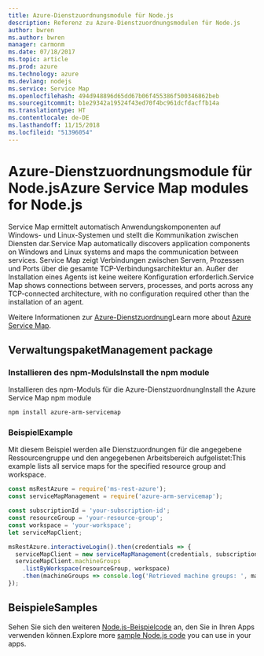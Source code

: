 ```yaml
---
title: Azure-Dienstzuordnungsmodule für Node.js
description: Referenz zu Azure-Dienstzuordnungsmodulen für Node.js
author: bwren
ms.author: bwren
manager: carmonm
ms.date: 07/18/2017
ms.topic: article
ms.prod: azure
ms.technology: azure
ms.devlang: nodejs
ms.service: Service Map
ms.openlocfilehash: 494d948896d65dd67b06f455386f500346862beb
ms.sourcegitcommit: b1e29342a19524f43ed70f4bc961dcfdacffb14a
ms.translationtype: HT
ms.contentlocale: de-DE
ms.lasthandoff: 11/15/2018
ms.locfileid: "51396054"
---
```

# <a name="azure-service-map-modules-for-nodejs"></a><span data-ttu-id="7c2f6-103">Azure-Dienstzuordnungsmodule für Node.js</span><span class="sxs-lookup"><span data-stu-id="7c2f6-103">Azure Service Map modules for Node.js</span></span>

<span data-ttu-id="7c2f6-104">Service Map ermittelt automatisch Anwendungskomponenten auf Windows- und Linux-Systemen und stellt die Kommunikation zwischen Diensten dar.</span><span class="sxs-lookup"><span data-stu-id="7c2f6-104">Service Map automatically discovers application components on Windows and Linux systems and maps the communication between services.</span></span> <span data-ttu-id="7c2f6-105">Service Map zeigt Verbindungen zwischen Servern, Prozessen und Ports über die gesamte TCP-Verbindungsarchitektur an. Außer der Installation eines Agents ist keine weitere Konfiguration erforderlich.</span><span class="sxs-lookup"><span data-stu-id="7c2f6-105">Service Map shows connections between servers, processes, and ports across any TCP-connected architecture, with no configuration required other than the installation of an agent.</span></span>

<span data-ttu-id="7c2f6-106">Weitere Informationen zur [Azure-Dienstzuordnung](https://docs.microsoft.com/azure/operations-management-suite/operations-management-suite-service-map)</span><span class="sxs-lookup"><span data-stu-id="7c2f6-106">Learn more about [Azure Service Map](https://docs.microsoft.com/azure/operations-management-suite/operations-management-suite-service-map).</span></span>

## <a name="management-package"></a><span data-ttu-id="7c2f6-107">Verwaltungspaket</span><span class="sxs-lookup"><span data-stu-id="7c2f6-107">Management package</span></span>

### <a name="install-the-npm-module"></a><span data-ttu-id="7c2f6-108">Installieren des npm-Moduls</span><span class="sxs-lookup"><span data-stu-id="7c2f6-108">Install the npm module</span></span>

<span data-ttu-id="7c2f6-109">Installieren des npm-Moduls für die Azure-Dienstzuordnung</span><span class="sxs-lookup"><span data-stu-id="7c2f6-109">Install the Azure Service Map npm module</span></span>

```bash
npm install azure-arm-servicemap
```

### <a name="example"></a><span data-ttu-id="7c2f6-110">Beispiel</span><span class="sxs-lookup"><span data-stu-id="7c2f6-110">Example</span></span>

<span data-ttu-id="7c2f6-111">Mit diesem Beispiel werden alle Dienstzuordnungen für die angegebene Ressourcengruppe und den angegebenen Arbeitsbereich aufgelistet:</span><span class="sxs-lookup"><span data-stu-id="7c2f6-111">This example lists all service maps for the specified resource group and workspace.</span></span>

```javascript
const msRestAzure = require('ms-rest-azure');
const serviceMapManagement = require('azure-arm-servicemap');

const subscriptionId = 'your-subscription-id';
const resourceGroup = 'your-resource-group';
const workspace = 'your-workspace';
let serviceMapClient;

msRestAzure.interactiveLogin().then(credentials => {
  serviceMapClient = new serviceMapManagement(credentials, subscriptionId);
  serviceMapClient.machineGroups
    .listByWorkspace(resourceGroup, workspace)
    .then(machineGroups => console.log('Retrieved machine groups: ', machineGroups));
});
```

## <a name="samples"></a><span data-ttu-id="7c2f6-112">Beispiele</span><span class="sxs-lookup"><span data-stu-id="7c2f6-112">Samples</span></span>

<span data-ttu-id="7c2f6-113">Sehen Sie sich den weiteren [Node.js-Beispielcode](https://azure.microsoft.com/resources/samples/?platform=nodejs) an, den Sie in Ihren Apps verwenden können.</span><span class="sxs-lookup"><span data-stu-id="7c2f6-113">Explore more [sample Node.js code](https://azure.microsoft.com/resources/samples/?platform=nodejs) you can use in your apps.</span></span>
